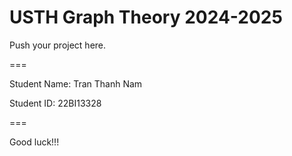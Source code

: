 # USTH Graph Theory 2024-2025

Push your project here.

===

Student Name: Tran Thanh Nam

Student ID: 22BI13328

===

Good luck!!!
